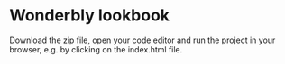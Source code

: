 # Wonderbly lookbook

Download the zip file, open your code editor and run the project in your browser, e.g. by clicking on the index.html file.

